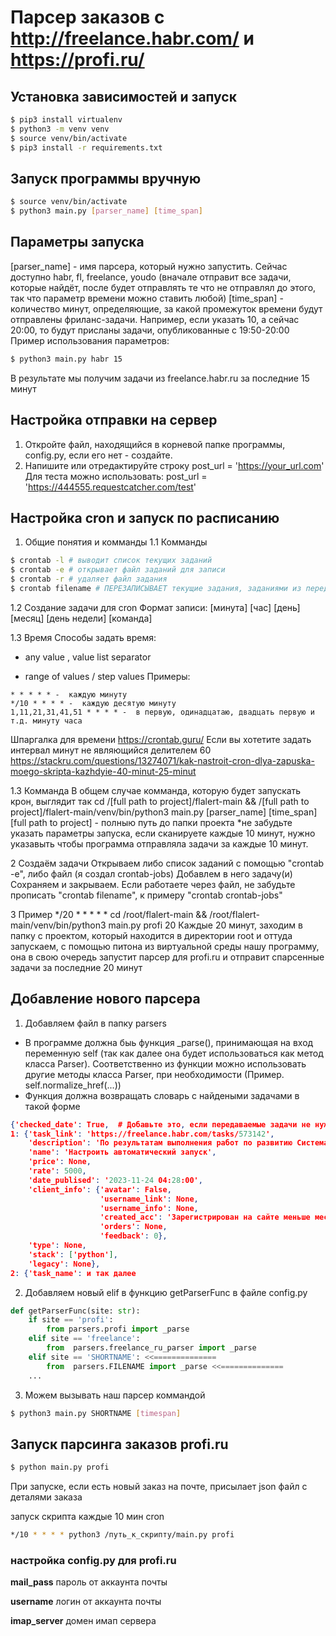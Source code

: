 # Парсер заказов с http://freelance.habr.com/ и https://profi.ru/

## Установка зависимостей и запуск
```bash
$ pip3 install virtualenv
$ python3 -m venv venv
$ source venv/bin/activate
$ pip3 install -r requirements.txt
```

## Запуск программы вручную
```bash
$ source venv/bin/activate
$ python3 main.py [parser_name] [time_span]
``` 

## Параметры запуска
[parser_name] - имя парсера, который нужно запустить. Сейчас доступно habr, fl, freelance, youdo (вначале отправит все задачи, которые найдёт, после будет отправлять те что не отправлял до этого, так что параметр времени можно ставить любой)
[time_span] - количество минут, определяющие, за какой промежуток времени будут отправлены фриланс-задачи. Например, если указать 10, а сейчас 20:00, то будут присланы задачи, опубликованные с 19:50-20:00
Пример использования параметров:
```bash
$ python3 main.py habr 15
``` 
В результате мы получим задачи из freelance.habr.ru за последние 15 минут

## Настройка отправки на сервер
1. Откройте файл, находящийся в корневой папке программы, config.py, если его нет - создайте.
2. Напишите или отредактируйте строку
post_url = 'https://your_url.com'
Для теста можно использовать:
post_url = 'https://444555.requestcatcher.com/test'

## Настройка cron и запуск по расписанию
1. Общие понятия и комманды
1.1 Комманды
```bash
$ crontab -l # выводит список текущих заданий
$ crontab -e # открывает файл заданий для записи
$ crontab -r # удаляет файл задания
$ crontab filename # ПЕРЕЗАПИСЫВАЕТ текущие задания, заданиями из переданного файла
``` 
1.2 Создание задачи для cron
Формат записи:
[минута] [час] [день] [месяц] [день недели] [команда]

1.3 Время
Способы задать время:
*	any value
,	value list separator
-	range of values
/	step values
Примеры:
```
* * * * * -  каждую минуту
*/10 * * * * -  каждую десятую минуту
1,11,21,31,41,51 * * * * -  в первую, одинадцатаю, двадцать первую и т.д. минуту часа
```
Шпаргалка для времени https://crontab.guru/
Если вы хотетите задать интервал минут не являющийся делителем 60 https://stackru.com/questions/13274071/kak-nastroit-cron-dlya-zapuska-moego-skripta-kazhdyie-40-minut-25-minut


1.3 Комманда
В общем случае комманда, которую будет запускать крон, выглядит так
cd /[full path to project]/flalert-main && /[full path to project]/flalert-main/venv/bin/python3 main.py [parser_name] [time_span]
[full path to project] - полныю путь до папки проекта
*не забудьте указать параметры запуска, если сканируете каждые 10 минут, нужно указавыть чтобы программа отправляла задачи за каждые 10 минут.

2 Создаём задачи
Открываем либо список заданий с помощью "crontab -e", либо файл (я создал crontab-jobs)
Добавлем в него задачу(и)
Сохраняем и закрываем. Если работаете через файл, не забудьте прописать "crontab filename", к примеру "crontab crontab-jobs"

3 Пример
*/20 * * * * * cd /root/flalert-main && /root/flalert-main/venv/bin/python3 main.py profi 20
Каждые 20 минут, заходим в папку с проектом, который находится в директории root и оттуда запускаем, с помощью питона из виртуальной среды нашу программу, она в свою очередь запустит парсер для profi.ru и отправит спарсенные задачи за последние 20 минут

## Добавление нового парсера
1. Добавляем файл в папку parsers
- В программе должна быь функция _parse(), принимающая на вход переменную self (так как далее она будет использоваться как метод класса Parser). Соответственно из функции можно использовать другие методы класса Parser, при необходимости (Пример. self.normalize_href(...))
- Функция должна возвращать словарь с найдеными задачами в такой форме
``` json
{'checked_date': True,  # Добавьте это, если передаваемые задачи не нужно проверять по времени публикации
1: {'task_link': 'https://freelance.habr.com/tasks/573142', 
    'description': 'По результатам выполнения работ по развитию Система должна вклю...',
    'name': 'Настроить автоматический запуск', 
    'price': None, 
    'rate': 5000, 
    'date_publised': '2023-11-24 04:28:00',
    'client_info': {'avatar': False, 
                    'username_link': None, 
                    'username_info': None, 
                    'created_acc': 'Зарегистрирован на сайте меньше месяца', 
                    'orders': None, 
                    'feedback': 0}, 
    'type': None, 
    'stack': ['python'], 
    'legacy': None}, 
2: {'task_name': и так далее
```

2. Добавляем новый elif в функцию getParserFunc в файле config.py
``` python
def getParserFunc(site: str):
    if site == 'profi':
        from parsers.profi import _parse
    elif site == 'freelance':
        from  parsers.freelance_ru_parser import _parse
    elif site == 'SHORTNAME': <<==============
        from  parsers.FILENAME import _parse <<==============
    ...
```
3. Можем вызывать наш парсер коммандой
```bash
$ python3 main.py SHORTNAME [timespan]
``` 

## Запуск парсинга заказов profi.ru
``` bash
$ python main.py profi
```
При запуске, если есть новый заказ на почте, присылает json файл с деталями заказа 

запуск скрипта каждые 10 мин cron

```bash
*/10 * * * * python3 /путь_к_скрипту/main.py profi
```

### настройка config.py для profi.ru

**mail_pass** пароль от аккаунта почты

**username** логин от аккаунта почты

**imap_server** домен имап сервера